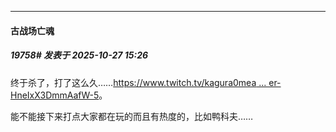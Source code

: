 ﻿
*****

####  古战场亡魂  
##### 19758#       发表于 2025-10-27 15:26

终于杀了，打了这么久……[https://www.twitch.tv/kagura0mea ... er-HneIxX3DmmAafW-5](https://www.twitch.tv/kagura0mea/clip/FrozenGrotesqueBoarPupper-HneIxX3DmmAafW-5)。

能不能接下来打点大家都在玩的而且有热度的，比如鸭科夫……

